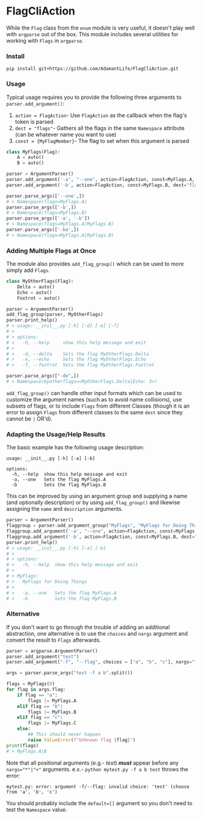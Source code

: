 # FlagCliAction

While the `Flag` class from the `enum` module is very useful, it doesn't play well with `argparse` out of the box.
This module includes several utilities for working with `Flags` in `argparse`.

### Install
```
pip install git+https://github.com/AdamantLife/FlagCliAction.git
```

### Usage
Typical usage requires you to provide the following three arguments to `parser.add_argument()`:

1) `action = FlagAction`- Use `FlagAction` as the callback when the flag's token is parsed
2) `dest = "flags"`- Gathers all the flags in the same `Namespace` attribute (can be whatever name you want to use)
3)  `const = {MyFlagMember}`- The flag to set when this argument is parsed
```python
class MyFlags(Flag):
    A = auto()
    B = auto()

parser = ArgumentParser()
parser.add_argument('-a', "--one", action=FlagAction, const=MyFlags.A, dest="flags")
parser.add_argument('-b', action=FlagAction, const=MyFlags.B, dest="flags")

parser.parse_args(['--one',])
# > Namespace(flags=MyFlags.A)
parser.parse_args(['-b',])
# > Namespace(flags=MyFlags.B)
parser.parse_args(['-a', '-b'])
# > Namespace(flags=MyFlags.A|MyFlags.B)
parser.parse_args(['-ba',])
# > Namespace(flags=MyFlags.A|MyFlags.B)
```

### Adding Multiple Flags at Once
The module also provides `add_flag_group()` which can be used to more simply add `Flags`.
```python
class MyOtherFlags(Flag):
    Delta = auto()
    Echo = auto()
    Foxtrot = auto()

parser = ArgumentParser()
add_flag_group(parser, MyOtherFlags)
parser.print_help()
# > usage: __init__.py [-h] [-d] [-e] [-f]
# >
# > options:
# >   -h, --help     show this help message and exit
# >
# >   -d, --delta    Sets the flag MyOtherFlags.Delta
# >   -e, --echo     Sets the flag MyOtherFlags.Echo
# >   -f, --foxtrot  Sets the flag MyOtherFlags.Foxtrot

parser.parse_args(["-de",])
# > Namespace(myotherflags=<MyOtherFlags.Delta|Echo: 3>)
```

`add_flag_group()` can handle other input formats which can be used to customize the argument names (such as to avoid name collisions), use subsets of flags, or to include `Flags` from different Classes (though it is an error to assign `Flags` from different classes to the same `dest` since they cannot be `|` OR'd).

### Adapting the Usage/Help Results
The basic example has the following usage description:
```
usage: __init__.py [-h] [-a] [-b]

options:
  -h, --help  show this help message and exit
  -a, --one   Sets the flag MyFlags.A        
  -b          Sets the flag MyFlags.B        
```
This can be improved by using an argument group and supplying a name (and optionally description) or by using `add_flag_group()` and likewise assigning the `name` and `description` arguments.
```python
parser = ArgumentParser()
flaggroup = parser.add_argument_group("MyFlags", "MyFlags for Doing Things")
flaggroup.add_argument('-a', "--one", action=FlagAction, const=MyFlags.A, dest="flags")
flaggroup.add_argument('-b', action=FlagAction, const=MyFlags.B, dest="flags")
parser.print_help()
# > usage: __init__.py [-h] [-a] [-b]
# >
# > options:
# >   -h, --help  show this help message and exit
# >
# > MyFlags:
# >   MyFlags for Doing Things
# >
# >   -a, --one   Sets the flag MyFlags.A
# >   -b          Sets the flag MyFlags.B
```

### Alternative
If you don't want to go through the trouble of adding an additional abstraction, one alternative is to use the `choices` and `nargs` argument and convert the result to `Flags` afterwards.

```python
parser = argparse.ArgumentParser()
parser.add_argument("test")
parser.add_argument("-f", "--flag", choices = ["a", "b", "c"], nargs="*",  default= [], help="MyFlags to set")

args = parser.parse_args("test -f a b".split())

flags = MyFlags(0)
for flag in args.flag:
    if flag == "a":
        flags |= MyFlags.A
    elif flag == "b":
        flags |= MyFlags.B
    elif flag == "c":
        flags |= MyFlags.C
    else:
        ## This should never happen
        raise ValueError(f"Unknown flag {flag}")
print(flags)
# > MyFlags.A|B
```
Note that all positional arguments (e.g.- *test*) ***must*** appear before any `nargs="*"|"+"` arguments. e.x.- `python mytest.py -f a b test` throws the error:

`mytest.py: error: argument -f/--flag: invalid choice: 'test' (choose from 'a', 'b', 'c')` 

You should probably include the `default=[]` argument so you don't need to test the `Namespace` value.